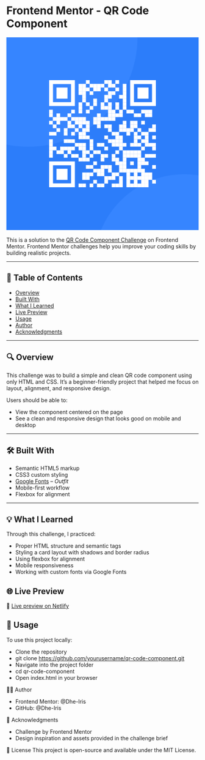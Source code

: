 # Frontend Mentor - QR Code Component

![Design Preview](./images/image-qr-code.png)

This is a solution to the [QR Code Component Challenge](https://www.frontendmentor.io/challenges/qr-code-component-iux_sIO_H) on Frontend Mentor. Frontend Mentor challenges help you improve your coding skills by building realistic projects.

---

## 📌 Table of Contents

- [Overview](#overview)
- [Built With](#built-with)
- [What I Learned](#what-i-learned)
- [Live Preview](#live-preview)
- [Usage](#usage)
- [Author](#author)
- [Acknowledgments](#acknowledgments)

---

## 🔍 Overview

This challenge was to build a simple and clean QR code component using only HTML and CSS. It’s a beginner-friendly project that helped me focus on layout, alignment, and responsive design.

Users should be able to:

- View the component centered on the page
- See a clean and responsive design that looks good on mobile and desktop

---

## 🛠 Built With

- Semantic HTML5 markup
- CSS3 custom styling
- [Google Fonts](https://fonts.google.com/) – _Outfit_
- Mobile-first workflow
- Flexbox for alignment

---

## 💡 What I Learned

Through this challenge, I practiced:

- Proper HTML structure and semantic tags
- Styling a card layout with shadows and border radius
- Using flexbox for alignment
- Mobile responsiveness
- Working with custom fonts via Google Fonts

## 🌐 Live Preview

🔗 [Live preview on Netlify](https://qr-code-frontendmentor-iris.netlify.app/)

## 🚀 Usage

To use this project locally:

- Clone the repository
- git clone https://github.com/yourusername/qr-code-component.git
- Navigate into the project folder
- cd qr-code-component
- Open index.html in your browser

👩‍💻 Author

- Frontend Mentor: @Dhe-Iris
- GitHub: @Dhe-Iris

🙌 Acknowledgments

- Challenge by Frontend Mentor
- Design inspiration and assets provided in the challenge brief

📝 License
This project is open-source and available under the MIT License.
